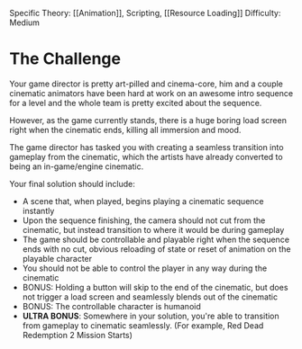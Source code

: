 
Specific Theory: [[Animation]], Scripting, [[Resource Loading]]
Difficulty: Medium

# The Challenge

Your game director is pretty art-pilled and cinema-core, him and a couple cinematic animators have been hard at work on an awesome intro sequence for a level and the whole team is pretty excited about the sequence. 

However, as the game currently stands, there is a huge boring load screen right when the cinematic ends, killing all immersion and mood.

The game director has tasked you with creating a seamless transition into gameplay from the cinematic, which the artists have already converted to being an in-game/engine cinematic. 

Your final solution should include:
- A scene that, when played, begins playing a cinematic sequence instantly
- Upon the sequence finishing, the camera should not cut from the cinematic, but instead transition to where it would be during gameplay
- The game should be controllable and playable right when the sequence ends with no cut, obvious reloading of state or reset of animation on the playable character
- You should not be able to control the player in any way during the cinematic
- BONUS: Holding a button will skip to the end of the cinematic, but does not trigger a load screen and seamlessly blends out of the cinematic
- BONUS: The controllable character is humanoid
- **ULTRA BONUS**: Somewhere in your solution, you're able to transition from gameplay to cinematic seamlessly. (For example, Red Dead Redemption 2 Mission Starts)





